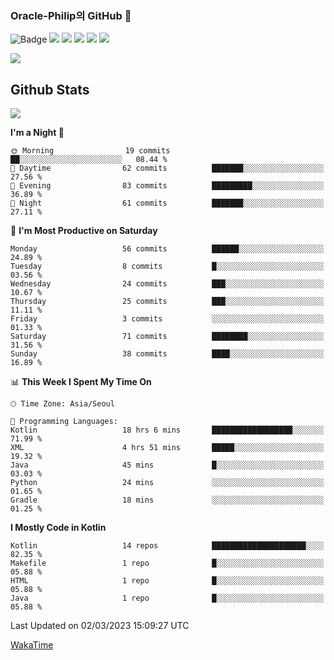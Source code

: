 ### Oracle-Philip의 GitHub 👋

![Badge](http://img.shields.io/badge/-Java-black?style=flat-square)
<img src="https://img.shields.io/badge/ -Kotlin-black?style=flat-square&logo=Kotlin&logoColor=#7F52FF"/></a>
<img src="https://img.shields.io/badge/ -Dart-black?style=flat-square&logo=Dart&logoColor=#0175C2"/></a>
<img src="https://img.shields.io/badge/ -Android-black?style=flat-square&logo=Android&logoColor=#3DDC84"/></a>
<img src="https://img.shields.io/badge/ -Flutter-black?style=flat-square&logo=Flutter&logoColor=#02569B"/></a>
<img src="https://img.shields.io/badge/ -Firebase-black?style=flat-square&logo=Firebase&logoColor=#FFCA28"/></a>

<img src="https://img.shields.io/badge/ -BLE-black?style=flat-square&logo=Bluetooth&logoColor=#0082FC"/></a>

<!--
<img src="https://img.shields.io/badge/ -STM32F103-black?style=flat-square&logo=STMicroelectronics&logoColor=#03234B"/></a>
<img src="https://img.shields.io/badge/ -Qt-black?style=flat-square&logo=Qt&logoColor=#41CD52"/></a>
-->

<!--
![Badge](http://img.shields.io/badge/-Java-black?style=flat-square)
![Badge](http://img.shields.io/badge/-Koltin-black?style=flat-square)
![Badge](http://img.shields.io/badge/-Dart-black?style=flat-square)
![Badge](http://img.shields.io/badge/-Android-black?style=flat-square)
![Badge](http://img.shields.io/badge/-Flutter-black?style=flat-square)
![Badge](http://img.shields.io/badge/-Firebase-black?style=flat-square)
-->

## Github Stats  
<div align="left"><img src="https://github-readme-stats.vercel.app/api?username=Oracle-Philip&show_icons=true&count_private=true&hide_border=true" align="center" /></div>


<!--START_SECTION:waka-->
**I'm a Night 🦉** 

```text
🌞 Morning                19 commits          ██░░░░░░░░░░░░░░░░░░░░░░░   08.44 % 
🌆 Daytime                62 commits          ███████░░░░░░░░░░░░░░░░░░   27.56 % 
🌃 Evening                83 commits          █████████░░░░░░░░░░░░░░░░   36.89 % 
🌙 Night                  61 commits          ███████░░░░░░░░░░░░░░░░░░   27.11 % 
```
📅 **I'm Most Productive on Saturday** 

```text
Monday                   56 commits          ██████░░░░░░░░░░░░░░░░░░░   24.89 % 
Tuesday                  8 commits           █░░░░░░░░░░░░░░░░░░░░░░░░   03.56 % 
Wednesday                24 commits          ███░░░░░░░░░░░░░░░░░░░░░░   10.67 % 
Thursday                 25 commits          ███░░░░░░░░░░░░░░░░░░░░░░   11.11 % 
Friday                   3 commits           ░░░░░░░░░░░░░░░░░░░░░░░░░   01.33 % 
Saturday                 71 commits          ████████░░░░░░░░░░░░░░░░░   31.56 % 
Sunday                   38 commits          ████░░░░░░░░░░░░░░░░░░░░░   16.89 % 
```


📊 **This Week I Spent My Time On** 

```text
🕑︎ Time Zone: Asia/Seoul

💬 Programming Languages: 
Kotlin                   18 hrs 6 mins       ██████████████████░░░░░░░   71.99 % 
XML                      4 hrs 51 mins       █████░░░░░░░░░░░░░░░░░░░░   19.32 % 
Java                     45 mins             █░░░░░░░░░░░░░░░░░░░░░░░░   03.03 % 
Python                   24 mins             ░░░░░░░░░░░░░░░░░░░░░░░░░   01.65 % 
Gradle                   18 mins             ░░░░░░░░░░░░░░░░░░░░░░░░░   01.25 % 
```

**I Mostly Code in Kotlin** 

```text
Kotlin                   14 repos            █████████████████████░░░░   82.35 % 
Makefile                 1 repo              █░░░░░░░░░░░░░░░░░░░░░░░░   05.88 % 
HTML                     1 repo              █░░░░░░░░░░░░░░░░░░░░░░░░   05.88 % 
Java                     1 repo              █░░░░░░░░░░░░░░░░░░░░░░░░   05.88 % 
```




 Last Updated on 02/03/2023 15:09:27 UTC
<!--END_SECTION:waka-->


<!--
**Oracle-Philip/Oracle-Philip** is a ✨ _special_ ✨ repository because its `README.md` (this file) appears on your GitHub profile.

Here are some ideas to get you started:

- 🔭 I’m currently working on ...
- 🌱 I’m currently learning ...
- 👯 I’m looking to collaborate on ...
- 🤔 I’m looking for help with ...
- 💬 Ask me about ...
- 📫 How to reach me: ...
- 😄 Pronouns: ...
- ⚡ Fun fact: ...
-->


[WakaTime](https://wakatime.com/dashboard)
